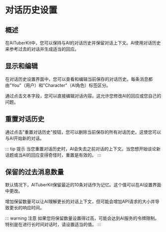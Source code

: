 # 对话历史设置

## 概述

在AITuberKit中，您可以保持与AI的对话历史并保留对话上下文。AI使用对话历史来参考过去的对话并生成适当的回应。

## 显示和编辑

在对话历史设置界面中，您可以查看和编辑当前保存的对话历史。每条消息都由"You"（用户）和"Character"（AI角色）标签区分。

通过点击文本字段，您可以直接编辑对话内容。这允许您修改AI的回应或您自己的问题。

## 重置对话历史

通过点击"重置对话历史"按钮，您可以删除当前保存的所有对话历史。这使您可以与AI开始新的对话。

::: tip 提示
当您重置对话历史时，AI会失去之前对话的上下文。当您想开始谈论新话题或当AI的回应变得奇怪时，重置是有效的。
:::

## 保留的过去消息数量

默认情况下，AITuberKit保留最近的10条对话作为记忆。这个值可以在AI设置界面中更改。

增加保留数量可以让AI理解更长的对话上下文，但可能会增加API请求的大小并导致更长的响应时间。

::: warning 注意
如果您将保留数量设置得过高，可能会达到AI服务的令牌限制。特别是在进行长时间对话时，请设置适当的值。
:::
